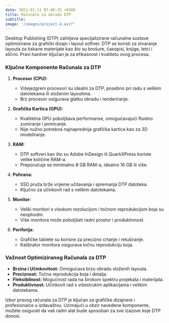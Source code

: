 ```yaml
---
date: 2021-01-11 07:40:35 +0300
title: Računala za obradu DTP
subtitle: 
image: '/images/project-4.avif'
---
```


Desktop Publishing (DTP) zahtijeva specijalizirane računalne sustave optimizirane za grafički dizajn i layout softver. DTP se koristi za stvaranje layouta za tiskane materijale kao što su brošure, časopisi, knjige, letci i slično. Pravi hardver ključan je za efikasnost i kvalitetu ovog procesa.

### Ključne Komponente Računala za DTP
1. **Procesor (CPU):**
    - Višejezgreni procesori su idealni za DTP, posebno pri radu s velikim datotekama ili složenim layoutima.
    - Brz procesor osigurava glatku obradu i renderiranje.

2. **Grafička Kartica (GPU):**
    - Kvalitetna GPU poboljšava performanse, omogućavajući fluidno zumiranje i pomicanje.
    - Nije nužno potrebna najnaprednija grafička kartica kao za 3D modeliranje.

3. **RAM:**
    - DTP softveri kao što su Adobe InDesign ili QuarkXPress koriste velike količine RAM-a.
    - Preporučuje se minimalno 8 GB RAM-a, idealno 16 GB ili više.

4. **Pohrana:**
    - SSD pruža brže vrijeme učitavanja i spremanja DTP datoteka.
    - Ključno za učinkovit rad s velikim datotekama.

5. **Monitor:**
    - Veliki monitori s visokom rezolucijom i točnom reprodukcijom boja su neophodni.
    - Više monitora može poboljšati radni prostor i produktivnost.

6. **Periferija:**
    - Grafičke tablete su korisne za precizno crtanje i retuširanje.
    - Kalibrator monitora osigurava točnu reprodukciju boja.

### Važnost Optimiziranog Računala za DTP
- **Brzina i Učinkovitost:** Omogućava brzu obradu složenih layouta.
- **Preciznost:** Točna reprodukcija boja i detalja.
- **Fleksibilnost:** Mogućnost rada na širokom spektru projekata i materijala.
- **Produktivnost:** Učinkovit rad s višestrukim aplikacijama i velikim datotekama.

Izbor pravog računala za DTP je ključan za grafičke dizajnere i profesionalce u izdavaštvu. Uzimajući u obzir navedene komponente, možete osigurati da vaš radni alat bude sposoban za sve izazove koje DTP donosi.